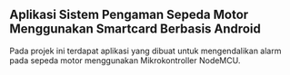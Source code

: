 ## Aplikasi Sistem Pengaman Sepeda Motor Menggunakan Smartcard Berbasis Android

Pada projek ini terdapat aplikasi yang dibuat untuk mengendalikan alarm pada sepeda motor menggunakan Mikrokontroller NodeMCU. 
